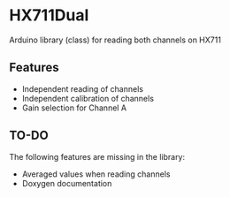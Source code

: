 # HX711Dual
Arduino library (class) for reading both channels on HX711

## Features
  * Independent reading of channels
  * Independent calibration of channels
  * Gain selection for Channel A

## TO-DO
The following features are missing in the library:

  * Averaged values when reading channels
  * Doxygen documentation
